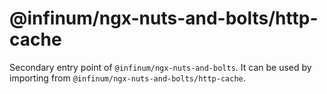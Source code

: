 # @infinum/ngx-nuts-and-bolts/http-cache

Secondary entry point of `@infinum/ngx-nuts-and-bolts`. It can be used by importing from `@infinum/ngx-nuts-and-bolts/http-cache`.
